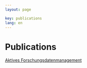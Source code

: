 ```yaml
---
layout: page

key: publications
lang: en
---
```


# Publications

[Aktives Forschungsdatenmanagement](/docs/abi_technik_aktives_forschungsdatenmanagement.pdf)
